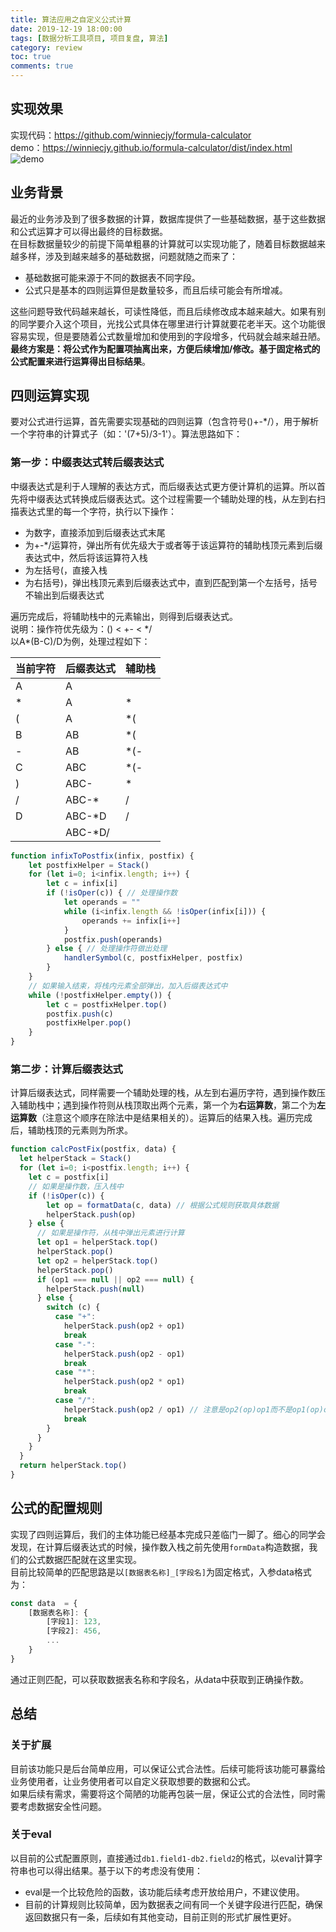```yaml
---
title: 算法应用之自定义公式计算
date: 2019-12-19 18:00:00
tags: [数据分析工具项目, 项目复盘, 算法]
category: review
toc: true
comments: true
---
```

## 实现效果
实现代码：https://github.com/winniecjy/formula-calculator      
demo：https://winniecjy.github.io/formula-calculator/dist/index.html    
![demo](https://img10.360buyimg.com/imagetools/jfs/t1/99277/36/7487/45111/5dfc6318Ef7c502e3/67ae98bfa7ff0d65.gif)
## 业务背景
最近的业务涉及到了很多数据的计算，数据库提供了一些基础数据，基于这些数据和公式运算才可以得出最终的目标数据。    
在目标数据量较少的前提下简单粗暴的计算就可以实现功能了，随着目标数据越来越多样，涉及到越来越多的基础数据，问题就随之而来了：   
- 基础数据可能来源于不同的数据表不同字段。   
- 公式只是基本的四则运算但是数量较多，而且后续可能会有所增减。    

这些问题导致代码越来越长，可读性降低，而且后续修改成本越来越大。如果有别的同学要介入这个项目，光找公式具体在哪里进行计算就要花老半天。这个功能很容易实现，但是要随着公式数量增加和使用到的字段增多，代码就会越来越丑陋。     
**最终方案是：将公式作为配置项抽离出来，方便后续增加/修改。基于固定格式的公式配置来进行运算得出目标结果**。    
## 四则运算实现
要对公式进行运算，首先需要实现基础的四则运算（包含符号()+-*/），用于解析一个字符串的计算式子（如：'(7+5)/3-1'）。算法思路如下：     
### 第一步：中缀表达式转后缀表达式
中缀表达式是利于人理解的表达方式，而后缀表达式更方便计算机的运算。所以首先将中缀表达式转换成后缀表达式。这个过程需要一个辅助处理的栈，从左到右扫描表达式里的每一个字符，执行以下操作：       
  - 为数字，直接添加到后缀表达式末尾
  - 为+-*/运算符，弹出所有优先级大于或者等于该运算符的辅助栈顶元素到后缀表达式中，然后将该运算符入栈
  - 为左括号(，直接入栈
  - 为右括号)，弹出栈顶元素到后缀表达式中，直到匹配到第一个左括号，括号不输出到后缀表达式    

遍历完成后，将辅助栈中的元素输出，则得到后缀表达式。           
说明：操作符优先级为：() < +- < \*/    
以A\*(B-C)/D为例，处理过程如下：    

| 当前字符 | 后缀表达式 | 辅助栈 |
| --- | --- | --- |
| A | A | |
| \* | A | \* |
| ( | A | \*( |
| B | AB | \*( |
| - | AB | \*(- |
| C | ABC | \*(- |
| ) | ABC- | \* |
| / | ABC-\* | / |
| D | ABC-\*D | / |
| | ABC-\*D/ | |

```javascript
function infixToPostfix(infix, postfix) {
    let postfixHelper = Stack()
    for (let i=0; i<infix.length; i++) {
        let c = infix[i]
        if (!isOper(c)) { // 处理操作数
            let operands = ""
            while (i<infix.length && !isOper(infix[i])) {
                operands += infix[i++]
            }
            postfix.push(operands)
        } else { // 处理操作符做出处理
            handlerSymbol(c, postfixHelper, postfix)
        }
    }
    // 如果输入结束，将栈内元素全部弹出，加入后缀表达式中
    while (!postfixHelper.empty()) {
        let c = postfixHelper.top()
        postfix.push(c)
        postfixHelper.pop()
    }
}
```
### 第二步：计算后缀表达式
计算后缀表达式，同样需要一个辅助处理的栈，从左到右遍历字符，遇到操作数压入辅助栈中；遇到操作符则从栈顶取出两个元素，第一个为**右运算数**，第二个为**左运算数**（注意这个顺序在除法中是结果相关的）。运算后的结果入栈。遍历完成后，辅助栈顶的元素则为所求。     
```javascript
function calcPostFix(postfix, data) {
  let helperStack = Stack()
  for (let i=0; i<postfix.length; i++) {
    let c = postfix[i]
    // 如果是操作数，压入栈中
    if (!isOper(c)) {
        let op = formatData(c, data) // 根据公式规则获取具体数据
        helperStack.push(op)
    } else {
      // 如果是操作符，从栈中弹出元素进行计算
      let op1 = helperStack.top()
      helperStack.pop()
      let op2 = helperStack.top()
      helperStack.pop()
      if (op1 === null || op2 === null) {
        helperStack.push(null)
      } else {
        switch (c) {
          case "+":
            helperStack.push(op2 + op1)
            break
          case "-":
            helperStack.push(op2 - op1)
            break
          case "*":
            helperStack.push(op2 * op1)
            break
          case "/":
            helperStack.push(op2 / op1) // 注意是op2(op)op1而不是op1(op)op2
            break
        }
      }
    }
  }
  return helperStack.top()
}
```
   

## 公式的配置规则
实现了四则运算后，我们的主体功能已经基本完成只差临门一脚了。细心的同学会发现，在计算后缀表达式的时候，操作数入栈之前先使用`formData`构造数据，我们的公式数据匹配就在这里实现。    
目前比较简单的匹配思路是以`[数据表名称]_[字段名]`为固定格式，入参data格式为：      

```javascript
const data  = {
    [数据表名称]: {
        [字段1]: 123,
        [字段2]: 456,
        ...
    }
}
```
通过正则匹配，可以获取数据表名称和字段名，从data中获取到正确操作数。   

## 总结
### 关于扩展
目前该功能只是后台简单应用，可以保证公式合法性。后续可能将该功能可暴露给业务使用者，让业务使用者可以自定义获取想要的数据和公式。       
如果后续有需求，需要将这个简陋的功能再包装一层，保证公式的合法性，同时需要考虑数据安全性问题。   

### 关于eval
以目前的公式配置原则，直接通过`db1.field1-db2.field2`的格式，以eval计算字符串也可以得出结果。基于以下的考虑没有使用：
- eval是一个比较危险的函数，该功能后续考虑开放给用户，不建议使用。   
- 目前的计算规则比较简单，因为数据表之间有同一个关键字段进行匹配，确保返回数据只有一条，后续如有其他变动，目前正则的形式扩展性更好。   
